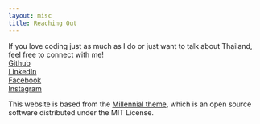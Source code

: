 ```yaml
---
layout: misc
title: Reaching Out
---
```


If you love coding just as much as I do or just want to talk about Thailand, feel free to connect with me!  
[Github](https://https://github.com/napassornl)  
[LinkedIn](https://www.linkedin.com/in/napassornlerdsudwichai/)  
[Facebook](https://www.facebook.com/napassorn1995)  
[Instagram](https://instagram.com/napassor.n)  


This website is based from the [Millennial theme](https://lenpaul.github.io/Millennial/), which is an open source software distributed under the MIT License.
